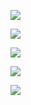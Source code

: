 ![](http://github-profile-summary-cards.vercel.app/api/cards/profile-details?username=ryokun666&theme=graywhite)

![](http://github-profile-summary-cards.vercel.app/api/cards/repos-per-language?username=ryokun666&theme=graywhite)

![](http://github-profile-summary-cards.vercel.app/api/cards/most-commit-language?username=ryokun666&theme=graywhite)


![](http://github-profile-summary-cards.vercel.app/api/cards/stats?username=ryokun666&theme=graywhite)

![](http://github-profile-summary-cards.vercel.app/api/cards/productive-time?username=ryokun666&theme=graywhite&utcOffset=8)
